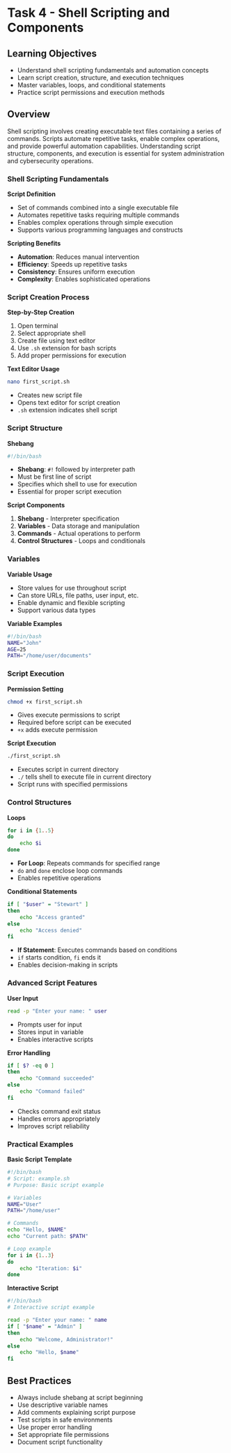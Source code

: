 # Task 4 - Shell Scripting and Components

## Learning Objectives
- Understand shell scripting fundamentals and automation concepts
- Learn script creation, structure, and execution techniques
- Master variables, loops, and conditional statements
- Practice script permissions and execution methods

## Overview
Shell scripting involves creating executable text files containing a series of commands. Scripts automate repetitive tasks, enable complex operations, and provide powerful automation capabilities. Understanding script structure, components, and execution is essential for system administration and cybersecurity operations.

### Shell Scripting Fundamentals

**Script Definition**
- Set of commands combined into a single executable file
- Automates repetitive tasks requiring multiple commands
- Enables complex operations through simple execution
- Supports various programming languages and constructs

**Scripting Benefits**
- **Automation**: Reduces manual intervention
- **Efficiency**: Speeds up repetitive tasks
- **Consistency**: Ensures uniform execution
- **Complexity**: Enables sophisticated operations

### Script Creation Process

**Step-by-Step Creation**
1. Open terminal
2. Select appropriate shell
3. Create file using text editor
4. Use `.sh` extension for bash scripts
5. Add proper permissions for execution

**Text Editor Usage**
```bash
nano first_script.sh
```
- Creates new script file
- Opens text editor for script creation
- `.sh` extension indicates shell script

### Script Structure

**Shebang**
```bash
#!/bin/bash
```
- **Shebang**: `#!` followed by interpreter path
- Must be first line of script
- Specifies which shell to use for execution
- Essential for proper script execution

**Script Components**
1. **Shebang** - Interpreter specification
2. **Variables** - Data storage and manipulation
3. **Commands** - Actual operations to perform
4. **Control Structures** - Loops and conditionals

### Variables

**Variable Usage**
- Store values for use throughout script
- Can store URLs, file paths, user input, etc.
- Enable dynamic and flexible scripting
- Support various data types

**Variable Examples**
```bash
#!/bin/bash
NAME="John"
AGE=25
PATH="/home/user/documents"
```

### Script Execution

**Permission Setting**
```bash
chmod +x first_script.sh
```
- Gives execute permissions to script
- Required before script can be executed
- `+x` adds execute permission

**Script Execution**
```bash
./first_script.sh
```
- Executes script in current directory
- `./` tells shell to execute file in current directory
- Script runs with specified permissions

### Control Structures

**Loops**
```bash
for i in {1..5}
do
    echo $i
done
```
- **For Loop**: Repeats commands for specified range
- `do` and `done` enclose loop commands
- Enables repetitive operations

**Conditional Statements**
```bash
if [ "$user" = "Stewart" ]
then
    echo "Access granted"
else
    echo "Access denied"
fi
```
- **If Statement**: Executes commands based on conditions
- `if` starts condition, `fi` ends it
- Enables decision-making in scripts

### Advanced Script Features

**User Input**
```bash
read -p "Enter your name: " user
```
- Prompts user for input
- Stores input in variable
- Enables interactive scripts

**Error Handling**
```bash
if [ $? -eq 0 ]
then
    echo "Command succeeded"
else
    echo "Command failed"
fi
```
- Checks command exit status
- Handles errors appropriately
- Improves script reliability

### Practical Examples

**Basic Script Template**
```bash
#!/bin/bash
# Script: example.sh
# Purpose: Basic script example

# Variables
NAME="User"
PATH="/home/user"

# Commands
echo "Hello, $NAME"
echo "Current path: $PATH"

# Loop example
for i in {1..3}
do
    echo "Iteration: $i"
done
```

**Interactive Script**
```bash
#!/bin/bash
# Interactive script example

read -p "Enter your name: " name
if [ "$name" = "Admin" ]
then
    echo "Welcome, Administrator!"
else
    echo "Hello, $name"
fi
```

## Best Practices
- Always include shebang at script beginning
- Use descriptive variable names
- Add comments explaining script purpose
- Test scripts in safe environments
- Use proper error handling
- Set appropriate file permissions
- Document script functionality
